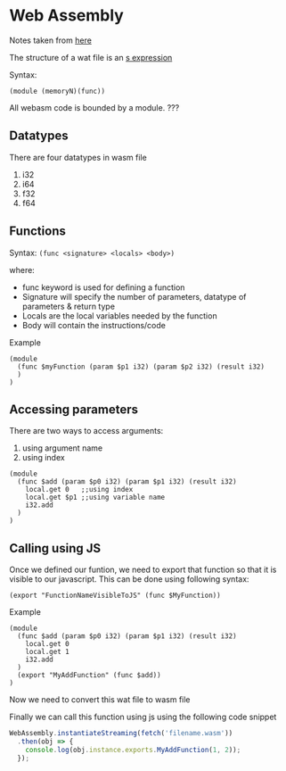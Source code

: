 # Web Assembly

Notes taken from [here](https://developer.mozilla.org/en-US/docs/WebAssembly/Understanding_the_text_format)

The structure of a wat file is an [s expression](https://en.wikipedia.org/wiki/S-expression)

Syntax:
```wasm
(module (memoryN)(func))
```

All webasm code is bounded by a module. ???

## Datatypes

There are four datatypes in wasm file
1. i32
2. i64
3. f32
4. f64


## Functions

Syntax:
  `(func <signature> <locals> <body>)`

where:
* func keyword is used for defining a function
* Signature will specify the number of parameters, datatype of parameters & return type
* Locals are the local variables needed by the function
* Body will contain the instructions/code

Example
```wasm
(module
  (func $myFunction (param $p1 i32) (param $p2 i32) (result i32)
  )
)
```

## Accessing parameters

There are two ways to access arguments:
1. using argument name
2. using index

```wasm
(module
  (func $add (param $p0 i32) (param $p1 i32) (result i32)
    local.get 0   ;;using index
    local.get $p1 ;;using variable name
    i32.add
  )
)
```
  
## Calling using JS
Once we defined our funtion, we need to export that function so that it is visible to our javascript. This can be done using following syntax:

 ```wasm
(export "FunctionNameVisibleToJS" (func $MyFunction))
```
Example
```wasm
(module
  (func $add (param $p0 i32) (param $p1 i32) (result i32)
    local.get 0
    local.get 1
    i32.add
  )
  (export "MyAddFunction" (func $add))
)

```

Now we need to convert this wat file to wasm file


Finally we can call this function using js using the following code snippet
```js
WebAssembly.instantiateStreaming(fetch('filename.wasm'))
  .then(obj => {
    console.log(obj.instance.exports.MyAddFunction(1, 2));
  });
```

